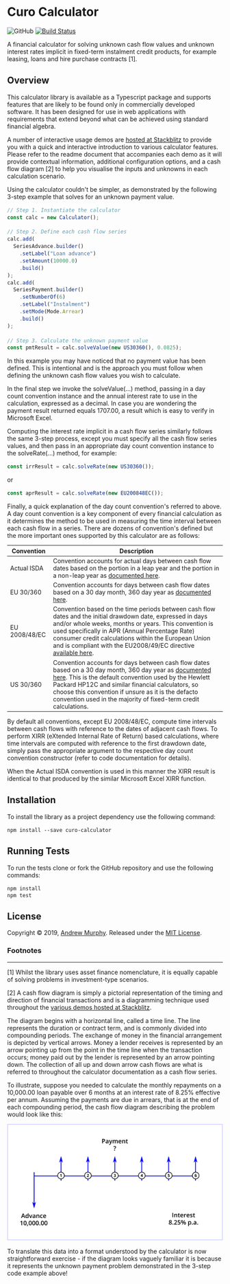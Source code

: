 # Curo Calculator
![GitHub](https://img.shields.io/github/license/andrewmurphy353/curo-calculator.svg)
[![Build Status](https://travis-ci.org/andrewmurphy353/curo-calculator.svg?branch=master)](https://travis-ci.org/andrewmurphy353/curo-calculator)

A financial calculator for solving unknown cash flow values and unknown interest rates implicit in fixed-term instalment credit products, for example leasing, loans and hire purchase contracts [1].

## Overview

This calculator library is available as a Typescript package and supports features that are likely to be found only in commercially developed software. It has been designed for use in web applications with requirements that extend beyond what can be achieved using standard financial algebra.

A number of interactive usage demos are [hosted at Stackblitz](https://stackblitz.com/@andrewmurphy353) to provide you with a quick and interactive introduction to various calculator features. Please refer to the readme document that accompanies each demo as it will provide contextual information, additional configuration options, and a cash flow diagram [2] to help you visualise the inputs and unknowns in each calculation scenario.

Using the calculator couldn't be simpler, as demonstrated by the following 3-step example that solves for an unknown payment value.

```ts
// Step 1. Instantiate the calculator
const calc = new Calculator();

// Step 2. Define each cash flow series
calc.add(
  SeriesAdvance.builder()
    .setLabel("Loan advance")
    .setAmount(10000.0)
    .build()
);
calc.add(
  SeriesPayment.builder()
    .setNumberOf(6)
    .setLabel("Instalment")
    .setMode(Mode.Arrear)
    .build()
);

// Step 3. Calculate the unknown payment value
const pmtResult = calc.solveValue(new US30360(), 0.0825);
```
In this example you may have noticed that no payment value has been defined. This is intentional and is the approach you must follow when defining the unknown cash flow values you wish to calculate.

In the final step we invoke the solveValue(...) method, passing in a day count convention instance and the annual interest rate to use in the calculation, expressed as a decimal. In case you are wondering the payment result returned equals 1707.00, a result which is easy to verify in Microsoft Excel.

Computing the interest rate implicit in a cash flow series similarly follows the same 3-step process, except you must specify all the cash flow series values, and then pass in an appropriate day count convention instance to the solveRate(...) method, for example:

```ts
const irrResult = calc.solveRate(new US30360());
```
or

```ts
const aprResult = calc.solveRate(new EU200848EC());
```
Finally, a quick explanation of the day count convention's referred to above. A day count convention is a key component of every financial calculation as it determines the method to be used in measuring the time interval between each cash flow in a series. There are dozens of convention's defined but the more important ones supported by this calculator are as follows:

Convention | Description
-----------| -------------
Actual ISDA | Convention accounts for actual days between cash flow dates based on the portion in a leap year and the portion in a non-leap year as [documented here](https://en.wikipedia.org/wiki/Day_count_convention#Actual/Actual_ISDA).
EU 30/360 | Convention accounts for days between cash flow dates based on a 30 day month, 360 day year as [documented here](https://en.wikipedia.org/wiki/Day_count_convention#30E/360). 
EU 2008/48/EC | Convention based on the time periods between cash flow dates and the initial drawdown date, expressed in days and/or whole weeks, months or years. This convention is used specifically in APR (Annual Percentage Rate) consumer credit calculations within the European Union and is compliant with the EU2008/49/EC directive [available here](https://publications.europa.eu/en/publication-detail/-/publication/e4945793-f1f9-4527-8a2e-9060378fc302/language-en#).
US 30/360 | Convention accounts for days between cash flow dates based on a 30 day month, 360 day year as  [documented here](https://en.wikipedia.org/wiki/Day_count_convention#30/360_US). This is the default convention used by the Hewlett Packard HP12C and similar financial calculators, so choose this convention if unsure as it is the defacto convention used in the majority of fixed-term credit calculations.

By default all conventions, except EU 2008/48/EC, compute time intervals between cash flows with reference to the dates of adjacent cash flows. To perform XIRR (eXtended Internal Rate of Return) based calculations, where time intervals are computed with reference to the first drawdown date, simply pass the appropriate argument to the respective day count convention constructor (refer to code documentation for details).

When the Actual ISDA convention is used in this manner the XIRR result is identical to that produced by the similar Microsoft Excel XIRR function.

## Installation

To install the library as a project dependency use the following command:

```shell
npm install --save curo-calculator
```

## Running Tests

To run the tests clone or fork the GitHub repository and use the following commands:

```shell
npm install
npm test
```

## License

Copyright © 2019, [Andrew Murphy](https://github.com/andrewmurphy353).
Released under the [MIT License](LICENSE).

### Footnotes
---

[1] Whilst the library uses asset finance nomenclature, it is equally capable of solving problems in investment-type scenarios.

[2] A cash flow diagram is simply a pictorial representation of the timing and direction of financial transactions and is a diagramming technique used throughout the [various demos hosted at Stackblitz](https://stackblitz.com/@andrewmurphy353).

The diagram begins with a horizontal line, called a time line. The line represents the duration or contract term, and is commonly divided into compounding periods. The exchange of money in the financial arrangement is depicted by vertical arrows. Money a lender receives is represented by an arrow pointing up from the point in the time line when the transaction occurs; money paid out by the lender is represented by an arrow pointing down. The collection of all up and down arrow cash flows are what is referred to throughout the calculator documentation as a cash flow series.

To illustrate, suppose you needed to calculate the monthly repayments on a 10,000.00 loan payable over 6 months at an interest rate of 8.25% effective per annum. Assuming the payments are due in arrears, that is at the end of each compounding period, the cash flow diagram describing the problem would look like this:

![image](assets/cash-flow-diagram.png)

To translate this data into a format understood by the calculator is now straightforward exercise - if the diagram looks vaguely familiar it is because it represents the unknown payment problem demonstrated in the 3-step code example above!
